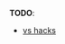 __TODO__:
* [vs hacks](https://medium.freecodecamp.org/here-are-some-super-secret-vs-code-hacks-to-boost-your-productivity-20d30197ac76)